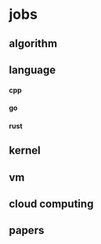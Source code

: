 # jobs

## algorithm

## language 

#### cpp

#### go

#### rust

## kernel

## vm

## cloud computing

## papers
